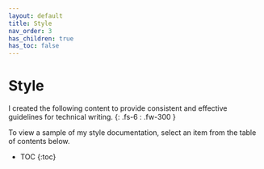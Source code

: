 ```yaml
---
layout: default
title: Style
nav_order: 3
has_children: true
has_toc: false
---
```


# Style

I created the following content to provide consistent and effective guidelines for technical writing.
{: .fs-6 : .fw-300 }

To view a sample of my style documentation, select an item from the table of contents below.

- TOC
{:toc}
